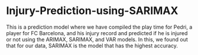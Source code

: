 # Injury-Prediction-using-SARIMAX
This is a prediction model where we have compiled the play time for Pedri, a player for FC Barcelona, and his injury record and predicted if he is injured or not using the ARIMAX, SARIMAX, and VAR models. In this, we found out that for our data, SARIMAX is the model that has the highest accuracy.
